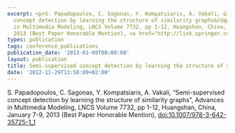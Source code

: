 ```yaml
---
excerpt: <p>S. Papadopoulos, C. Sagonas, Y. Kompatsiaris, A. Vakali, &ldquo;Semi-supervised
  concept detection by learning the structure of similarity graphs&rdquo;, Advances
  in Multimedia Modeling, LNCS Volume 7732, pp 1-12, Huangshan, China, January 7-9,
  2013 (Best Paper Honorable Mention), <a href="http://link.springer.com/chapter/10.1007%2F978-3-642-35725-1_1">doi:10.1007/978-3-642-35725-1_1</a></p>
types: publication
tags: conference_publications
publication_date: '2013-01-09T00:00:00'
layout: publication
title: Semi-supervised concept detection by learning the structure of similarity graphs
date: '2012-11-29T13:58:09+02:00'
---
```

<p>S. Papadopoulos, C. Sagonas, Y. Kompatsiaris, A. Vakali, &ldquo;Semi-supervised concept detection by learning the structure of similarity graphs&rdquo;, Advances in Multimedia Modeling, LNCS Volume 7732, pp 1-12, Huangshan, China, January 7-9, 2013 (Best Paper Honorable Mention), <a href="http://link.springer.com/chapter/10.1007%2F978-3-642-35725-1_1">doi:10.1007/978-3-642-35725-1_1</a></p>

